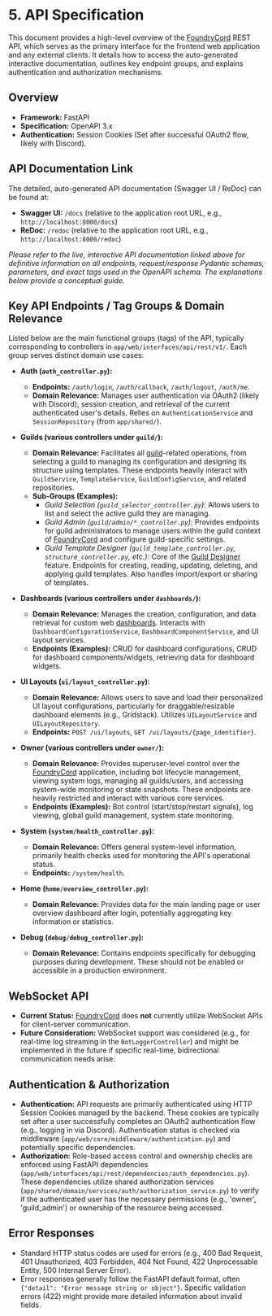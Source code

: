 # 5. API Specification

This document provides a high-level overview of the [FoundryCord](../../../1_introduction/glossary.md#foundrycord) REST API, which serves as the primary interface for the frontend web application and any external clients. It details how to access the auto-generated interactive documentation, outlines key endpoint groups, and explains authentication and authorization mechanisms.

## Overview

*   **Framework:** FastAPI
*   **Specification:** OpenAPI 3.x
*   **Authentication:** Session Cookies (Set after successful OAuth2 flow, likely with Discord).

## API Documentation Link

The detailed, auto-generated API documentation (Swagger UI / ReDoc) can be found at:

*   **Swagger UI:** `/docs` (relative to the application root URL, e.g., `http://localhost:8000/docs`)
*   **ReDoc:** `/redoc` (relative to the application root URL, e.g., `http://localhost:8000/redoc`)

*Please refer to the live, interactive API documentation linked above for definitive information on all endpoints, request/response Pydantic schemas, parameters, and exact tags used in the OpenAPI schema. The explanations below provide a conceptual guide.*

## Key API Endpoints / Tag Groups & Domain Relevance

Listed below are the main functional groups (tags) of the API, typically corresponding to controllers in `app/web/interfaces/api/rest/v1/`. Each group serves distinct domain use cases:

*   **Auth (`auth_controller.py`):**
    *   **Endpoints:** `/auth/login`, `/auth/callback`, `/auth/logout`, `/auth/me`.
    *   **Domain Relevance:** Manages user authentication via OAuth2 (likely with Discord), session creation, and retrieval of the current authenticated user\'s details. Relies on `AuthenticationService` and `SessionRepository` (from `app/shared/`).

*   **Guilds (various controllers under `guild/`):**
    *   **Domain Relevance:** Facilitates all [guild](../../../1_introduction/glossary.md#guild)-related operations, from selecting a guild to managing its configuration and designing its structure using templates. These endpoints heavily interact with `GuildService`, `TemplateService`, `GuildConfigService`, and related repositories.
    *   **Sub-Groups (Examples):**
        *   *Guild Selection (`guild_selector_controller.py`):* Allows users to list and select the active guild they are managing.
        *   *Guild Admin (`guild/admin/*_controller.py`):* Provides endpoints for guild administrators to manage users within the guild context of [FoundryCord](../../../1_introduction/glossary.md#foundrycord) and configure guild-specific settings.
        *   *Guild Template Designer (`guild_template_controller.py`, `structure_controller.py`, etc.):* Core of the [Guild Designer](../../../1_introduction/glossary.md#guild-designer) feature. Endpoints for creating, reading, updating, deleting, and applying guild templates. Also handles import/export or sharing of templates.

*   **Dashboards (various controllers under `dashboards/`):**
    *   **Domain Relevance:** Manages the creation, configuration, and data retrieval for custom web [dashboards](../../../1_introduction/glossary.md#dashboard). Interacts with `DashboardConfigurationService`, `DashboardComponentService`, and UI layout services.
    *   **Endpoints (Examples):** CRUD for dashboard configurations, CRUD for dashboard components/widgets, retrieving data for dashboard widgets.

*   **UI Layouts (`ui/layout_controller.py`):**
    *   **Domain Relevance:** Allows users to save and load their personalized UI layout configurations, particularly for draggable/resizable dashboard elements (e.g., Gridstack). Utilizes `UILayoutService` and `UILayoutRepository`.
    *   **Endpoints:** `POST /ui/layouts`, `GET /ui/layouts/{page_identifier}`.

*   **Owner (various controllers under `owner/`):**
    *   **Domain Relevance:** Provides superuser-level control over the [FoundryCord](../../../1_introduction/glossary.md#foundrycord) application, including bot lifecycle management, viewing system logs, managing all guilds/users, and accessing system-wide monitoring or state snapshots. These endpoints are heavily restricted and interact with various core services.
    *   **Endpoints (Examples):** Bot control (start/stop/restart signals), log viewing, global guild management, system state monitoring.

*   **System (`system/health_controller.py`):**
    *   **Domain Relevance:** Offers general system-level information, primarily health checks used for monitoring the API\'s operational status.
    *   **Endpoints:** `/system/health`.

*   **Home (`home/overview_controller.py`):**
    *   **Domain Relevance:** Provides data for the main landing page or user overview dashboard after login, potentially aggregating key information or statistics.

*   **Debug (`debug/debug_controller.py`):**
    *   **Domain Relevance:** Contains endpoints specifically for debugging purposes during development. These should not be enabled or accessible in a production environment.

## WebSocket API

*   **Current Status:** [FoundryCord](../../../1_introduction/glossary.md#foundrycord) does **not** currently utilize WebSocket APIs for client-server communication.
*   **Future Consideration:** WebSocket support was considered (e.g., for real-time log streaming in the `BotLoggerController`) and might be implemented in the future if specific real-time, bidirectional communication needs arise.

## Authentication & Authorization

*   **Authentication:** API requests are primarily authenticated using HTTP Session Cookies managed by the backend. These cookies are typically set after a user successfully completes an OAuth2 authentication flow (e.g., logging in via Discord). Authentication status is checked via middleware (`app/web/core/middleware/authentication.py`) and potentially specific dependencies.
*   **Authorization:** Role-based access control and ownership checks are enforced using FastAPI dependencies (`app/web/interfaces/api/rest/dependencies/auth_dependencies.py`). These dependencies utilize shared authorization services (`app/shared/domain/services/auth/authorization_service.py`) to verify if the authenticated user has the necessary permissions (e.g., 'owner', 'guild_admin') or ownership of the resource being accessed.

## Error Responses

*   Standard HTTP status codes are used for errors (e.g., 400 Bad Request, 401 Unauthorized, 403 Forbidden, 404 Not Found, 422 Unprocessable Entity, 500 Internal Server Error).
*   Error responses generally follow the FastAPI default format, often `{"detail": "Error message string or object"}`. Specific validation errors (422) might provide more detailed information about invalid fields. 